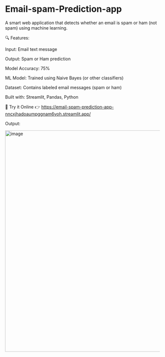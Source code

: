 # Email-spam-Prediction-app
A smart web application that detects whether an email is spam or ham (not spam) using machine learning.

🔍 Features:

Input: Email text message

Output: Spam or Ham prediction

Model Accuracy: 75%

ML Model: Trained using Naive Bayes (or other classifiers)

Dataset: Contains labeled email messages (spam or ham)

Built with: Streamlit, Pandas, Python

🚀 Try it Online
👉 https://email-spam-prediction-app-nncxjhadoaumpggnam6voh.streamlit.app/

Output:

<img width="799" height="718" alt="image" src="https://github.com/user-attachments/assets/c7431265-9df6-445f-85d2-7f1d5c31735f" />










